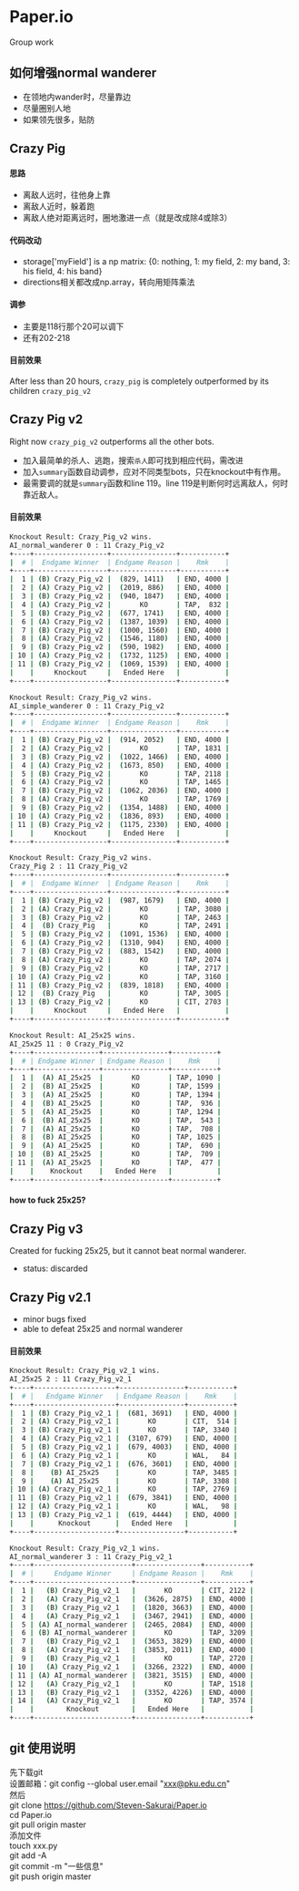 # Paper.io
Group work

## 如何增强normal wanderer  
- 在领地内wander时，尽量靠边    
- 尽量圈别人地  
- 如果领先很多，贴防

## Crazy Pig      
#### 思路    
- 离敌人远时，往他身上靠    
- 离敌人近时，躲着跑    
- 离敌人绝对距离远时，圈地激进一点（就是改成除4或除3） 
 
#### 代码改动  
- storage['myField'] is a np matrix: {0: nothing, 1: my field, 2: my band, 3: his field, 4: his band}  
- directions相关都改成np.array，转向用矩阵乘法    

#### 调参  
- 主要是118行那个20可以调下  
- 还有202-218  

#### 目前效果
After less than 20 hours, `crazy_pig` is completely outperformed by its children `crazy_pig_v2`

## Crazy Pig v2
Right now `crazy_pig_v2` outperforms all the other bots.   
 
- 加入最简单的杀人、逃跑，搜索`杀人`即可找到相应代码，需改进  
- 加入`summary`函数自动调参，应对不同类型bots，只在knockout中有作用。  
- 最需要调的就是`summary`函数和line 119。line 119是判断何时远离敌人，何时靠近敌人。

#### 目前效果

```bash
Knockout Result: Crazy_Pig_v2 wins.
AI_normal_wanderer 0 : 11 Crazy_Pig_v2
+----+------------------+----------------+-----------+
|  # |  Endgame Winner  | Endgame Reason |    Rmk    |
+----+------------------+----------------+-----------+
|  1 | (B) Crazy_Pig_v2 |  (829, 1411)   | END, 4000 |
|  2 | (A) Crazy_Pig_v2 |  (2019, 886)   | END, 4000 |
|  3 | (B) Crazy_Pig_v2 |  (940, 1847)   | END, 4000 |
|  4 | (A) Crazy_Pig_v2 |       KO       | TAP,  832 |
|  5 | (B) Crazy_Pig_v2 |  (677, 1741)   | END, 4000 |
|  6 | (A) Crazy_Pig_v2 |  (1387, 1039)  | END, 4000 |
|  7 | (B) Crazy_Pig_v2 |  (1000, 1560)  | END, 4000 |
|  8 | (A) Crazy_Pig_v2 |  (1546, 1180)  | END, 4000 |
|  9 | (B) Crazy_Pig_v2 |  (590, 1982)   | END, 4000 |
| 10 | (A) Crazy_Pig_v2 |  (1732, 1125)  | END, 4000 |
| 11 | (B) Crazy_Pig_v2 |  (1069, 1539)  | END, 4000 |
|    |     Knockout     |   Ended Here   |           |
+----+------------------+----------------+-----------+

Knockout Result: Crazy_Pig_v2 wins.
AI_simple_wanderer 0 : 11 Crazy_Pig_v2
+----+------------------+----------------+-----------+
|  # |  Endgame Winner  | Endgame Reason |    Rmk    |
+----+------------------+----------------+-----------+
|  1 | (B) Crazy_Pig_v2 |  (914, 2052)   | END, 4000 |
|  2 | (A) Crazy_Pig_v2 |       KO       | TAP, 1831 |
|  3 | (B) Crazy_Pig_v2 |  (1022, 1466)  | END, 4000 |
|  4 | (A) Crazy_Pig_v2 |  (1673, 850)   | END, 4000 |
|  5 | (B) Crazy_Pig_v2 |       KO       | TAP, 2118 |
|  6 | (A) Crazy_Pig_v2 |       KO       | TAP, 1465 |
|  7 | (B) Crazy_Pig_v2 |  (1062, 2036)  | END, 4000 |
|  8 | (A) Crazy_Pig_v2 |       KO       | TAP, 1769 |
|  9 | (B) Crazy_Pig_v2 |  (1354, 1488)  | END, 4000 |
| 10 | (A) Crazy_Pig_v2 |  (1836, 893)   | END, 4000 |
| 11 | (B) Crazy_Pig_v2 |  (1175, 2330)  | END, 4000 |
|    |     Knockout     |   Ended Here   |           |
+----+------------------+----------------+-----------+

Knockout Result: Crazy_Pig_v2 wins.
Crazy_Pig 2 : 11 Crazy_Pig_v2
+----+------------------+----------------+-----------+
|  # |  Endgame Winner  | Endgame Reason |    Rmk    |
+----+------------------+----------------+-----------+
|  1 | (B) Crazy_Pig_v2 |  (987, 1679)   | END, 4000 |
|  2 | (A) Crazy_Pig_v2 |       KO       | TAP, 3080 |
|  3 | (B) Crazy_Pig_v2 |       KO       | TAP, 2463 |
|  4 |  (B) Crazy_Pig   |       KO       | TAP, 2491 |
|  5 | (B) Crazy_Pig_v2 |  (1091, 1536)  | END, 4000 |
|  6 | (A) Crazy_Pig_v2 |  (1310, 904)   | END, 4000 |
|  7 | (B) Crazy_Pig_v2 |  (883, 1542)   | END, 4000 |
|  8 | (A) Crazy_Pig_v2 |       KO       | TAP, 2074 |
|  9 | (B) Crazy_Pig_v2 |       KO       | TAP, 2717 |
| 10 | (A) Crazy_Pig_v2 |       KO       | TAP, 3160 |
| 11 | (B) Crazy_Pig_v2 |  (839, 1818)   | END, 4000 |
| 12 |  (B) Crazy_Pig   |       KO       | TAP, 3005 |
| 13 | (B) Crazy_Pig_v2 |       KO       | CIT, 2703 |
|    |     Knockout     |   Ended Here   |           |
+----+------------------+----------------+-----------+

Knockout Result: AI_25x25 wins.
AI_25x25 11 : 0 Crazy_Pig_v2
+----+----------------+----------------+-----------+
|  # | Endgame Winner | Endgame Reason |    Rmk    |
+----+----------------+----------------+-----------+
|  1 |  (A) AI_25x25  |       KO       | TAP, 1090 |
|  2 |  (B) AI_25x25  |       KO       | TAP, 1599 |
|  3 |  (A) AI_25x25  |       KO       | TAP, 1394 |
|  4 |  (B) AI_25x25  |       KO       | TAP,  936 |
|  5 |  (A) AI_25x25  |       KO       | TAP, 1294 |
|  6 |  (B) AI_25x25  |       KO       | TAP,  543 |
|  7 |  (A) AI_25x25  |       KO       | TAP,  708 |
|  8 |  (B) AI_25x25  |       KO       | TAP, 1025 |
|  9 |  (A) AI_25x25  |       KO       | TAP,  690 |
| 10 |  (B) AI_25x25  |       KO       | TAP,  709 |
| 11 |  (A) AI_25x25  |       KO       | TAP,  477 |
|    |    Knockout    |   Ended Here   |           |
+----+----------------+----------------+-----------+
```

#### how to fuck 25x25?

## Crazy Pig v3

Created for fucking 25x25, but it cannot beat normal wanderer.

- status: discarded

## Crazy Pig v2.1

- minor bugs fixed
- able to defeat 25x25 and normal wanderer

#### 目前效果

```bash
Knockout Result: Crazy_Pig_v2_1 wins.
AI_25x25 2 : 11 Crazy_Pig_v2_1
+----+--------------------+----------------+-----------+
|  # |   Endgame Winner   | Endgame Reason |    Rmk    |
+----+--------------------+----------------+-----------+
|  1 | (B) Crazy_Pig_v2_1 |  (681, 3691)   | END, 4000 |
|  2 | (A) Crazy_Pig_v2_1 |       KO       | CIT,  514 |
|  3 | (B) Crazy_Pig_v2_1 |       KO       | TAP, 3340 |
|  4 | (A) Crazy_Pig_v2_1 |  (3107, 679)   | END, 4000 |
|  5 | (B) Crazy_Pig_v2_1 |  (679, 4003)   | END, 4000 |
|  6 | (A) Crazy_Pig_v2_1 |       KO       | WAL,   84 |
|  7 | (B) Crazy_Pig_v2_1 |  (676, 3601)   | END, 4000 |
|  8 |    (B) AI_25x25    |       KO       | TAP, 3485 |
|  9 |    (A) AI_25x25    |       KO       | TAP, 3308 |
| 10 | (A) Crazy_Pig_v2_1 |       KO       | TAP, 2769 |
| 11 | (B) Crazy_Pig_v2_1 |  (679, 3841)   | END, 4000 |
| 12 | (A) Crazy_Pig_v2_1 |       KO       | WAL,   98 |
| 13 | (B) Crazy_Pig_v2_1 |  (619, 4444)   | END, 4000 |
|    |      Knockout      |   Ended Here   |           |
+----+--------------------+----------------+-----------+

Knockout Result: Crazy_Pig_v2_1 wins.
AI_normal_wanderer 3 : 11 Crazy_Pig_v2_1
+----+------------------------+----------------+-----------+
|  # |     Endgame Winner     | Endgame Reason |    Rmk    |
+----+------------------------+----------------+-----------+
|  1 |   (B) Crazy_Pig_v2_1   |       KO       | CIT, 2122 |
|  2 |   (A) Crazy_Pig_v2_1   |  (3626, 2875)  | END, 4000 |
|  3 |   (B) Crazy_Pig_v2_1   |  (1820, 3663)  | END, 4000 |
|  4 |   (A) Crazy_Pig_v2_1   |  (3467, 2941)  | END, 4000 |
|  5 | (A) AI_normal_wanderer |  (2465, 2084)  | END, 4000 |
|  6 | (B) AI_normal_wanderer |       KO       | TAP, 3209 |
|  7 |   (B) Crazy_Pig_v2_1   |  (3653, 3829)  | END, 4000 |
|  8 |   (A) Crazy_Pig_v2_1   |  (3853, 2011)  | END, 4000 |
|  9 |   (B) Crazy_Pig_v2_1   |       KO       | TAP, 2720 |
| 10 |   (A) Crazy_Pig_v2_1   |  (3266, 2322)  | END, 4000 |
| 11 | (A) AI_normal_wanderer |  (3821, 3515)  | END, 4000 |
| 12 |   (A) Crazy_Pig_v2_1   |       KO       | TAP, 1518 |
| 13 |   (B) Crazy_Pig_v2_1   |  (3352, 4226)  | END, 4000 |
| 14 |   (A) Crazy_Pig_v2_1   |       KO       | TAP, 3574 |
|    |        Knockout        |   Ended Here   |           |
+----+------------------------+----------------+-----------+
```

## git 使用说明  
先下载git  
设置邮箱：git config --global user.email "xxx@pku.edu.cn"  
然后  
git clone https://github.com/Steven-Sakurai/Paper.io  
cd Paper.io  
git pull origin master  
添加文件  
touch xxx.py  
git add -A  
git commit -m "一些信息"  
git push origin master  
